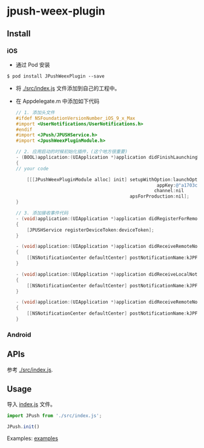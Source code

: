 # jpush-weex-plugin

## Install

### iOS

- 通过 Pod 安装

```
$ pod install JPushWeexPlugin --save
```
- 将 [./src/index.js](./src/index.js) 文件添加到自己的工程中。

- 在 Appdelegate.m 中添加如下代码

  ```objective-c
  // 1. 添加头文件
  #ifdef NSFoundationVersionNumber_iOS_9_x_Max
  #import <UserNotifications/UserNotifications.h>
  #endif
  #import <JPush/JPUSHService.h>
  #import <JpushWeexPluginModule.h>

  // 2. 应用启动的时候初始化插件，(这个地方很重要)
  - (BOOL)application:(UIApplication *)application didFinishLaunchingWithOptions:(NSDictionary *)launchOptions
  {
  // your code

      [[[JPushWeexPluginModule alloc] init] setupWithOption:launchOptions
                                                      appKey:@"a1703c14b186a68a66ef86c1"
                                                     channel:nil
                                            apsForProduction:nil];
  }

  // 3. 添加接收事件代码
  - (void)application:(UIApplication *)application didRegisterForRemoteNotificationsWithDeviceToken:(NSData *)deviceToken
  {
      [JPUSHService registerDeviceToken:deviceToken];
  }

  - (void)application:(UIApplication *)application didReceiveRemoteNotification:(NSDictionary *)userInfo
  {
      [[NSNotificationCenter defaultCenter] postNotificationName:kJPFDidReceiveRemoteNotification object:userInfo];
  }

  - (void)application:(UIApplication *)application didReceiveLocalNotification:(UILocalNotification *)notification
  {
      [[NSNotificationCenter defaultCenter] postNotificationName:kJPFDidReceiveRemoteNotification object: notification.userInfo];
  }

  - (void)application:(UIApplication *)application didReceiveRemoteNotification:(NSDictionary *)userInfo fetchCompletionHandler:(void (^)   (UIBackgroundFetchResult))completionHandler
  {
      [[NSNotificationCenter defaultCenter] postNotificationName:kJPFDidReceiveRemoteNotification object:userInfo];
  }
  ```


### Android



## APIs

参考 [./src/index.js](./src/index.js).

## Usage

导入 [index.js](./src/index.js) 文件。

```javascript
import JPush from './src/index.js';

JPush.init()
```

Examples: [examples](./examples/index.vue)


